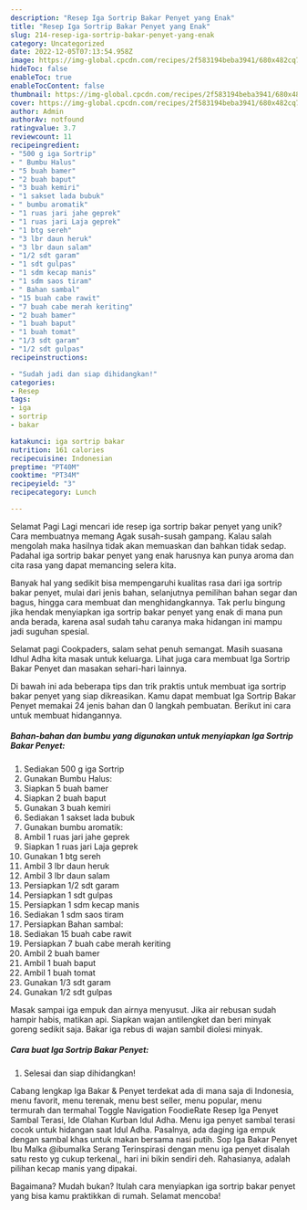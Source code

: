 ```yaml
---
description: "Resep Iga Sortrip Bakar Penyet yang Enak"
title: "Resep Iga Sortrip Bakar Penyet yang Enak"
slug: 214-resep-iga-sortrip-bakar-penyet-yang-enak
category: Uncategorized
date: 2022-12-05T07:13:54.958Z
image: https://img-global.cpcdn.com/recipes/2f583194beba3941/680x482cq70/iga-sortrip-bakar-penyet-foto-resep-utama.jpg
hideToc: false
enableToc: true
enableTocContent: false
thumbnail: https://img-global.cpcdn.com/recipes/2f583194beba3941/680x482cq70/iga-sortrip-bakar-penyet-foto-resep-utama.jpg
cover: https://img-global.cpcdn.com/recipes/2f583194beba3941/680x482cq70/iga-sortrip-bakar-penyet-foto-resep-utama.jpg
author: Admin
authorAv: notfound
ratingvalue: 3.7
reviewcount: 11
recipeingredient:
- "500 g iga Sortrip"
- " Bumbu Halus"
- "5 buah bamer"
- "2 buah baput"
- "3 buah kemiri"
- "1 sakset lada bubuk"
- " bumbu aromatik"
- "1 ruas jari jahe geprek"
- "1 ruas jari Laja geprek"
- "1 btg sereh"
- "3 lbr daun heruk"
- "3 lbr daun salam"
- "1/2 sdt garam"
- "1 sdt gulpas"
- "1 sdm kecap manis"
- "1 sdm saos tiram"
- " Bahan sambal"
- "15 buah cabe rawit"
- "7 buah cabe merah keriting"
- "2 buah bamer"
- "1 buah baput"
- "1 buah tomat"
- "1/3 sdt garam"
- "1/2 sdt gulpas"
recipeinstructions:

- "Sudah jadi dan siap dihidangkan!"
categories:
- Resep
tags:
- iga
- sortrip
- bakar

katakunci: iga sortrip bakar 
nutrition: 161 calories
recipecuisine: Indonesian
preptime: "PT40M"
cooktime: "PT34M"
recipeyield: "3"
recipecategory: Lunch

---
```



Selamat Pagi Lagi mencari ide resep iga sortrip bakar penyet yang unik? Cara membuatnya memang Agak susah-susah gampang. Kalau salah mengolah maka hasilnya tidak akan memuaskan dan bahkan tidak sedap. Padahal iga sortrip bakar penyet yang enak harusnya kan punya aroma dan cita rasa yang dapat memancing selera kita.


Banyak hal yang sedikit bisa mempengaruhi kualitas rasa dari iga sortrip bakar penyet, mulai dari jenis bahan, selanjutnya pemilihan bahan segar dan bagus, hingga cara membuat dan menghidangkannya. Tak perlu bingung jika hendak menyiapkan iga sortrip bakar penyet yang enak di mana pun anda berada, karena asal sudah tahu caranya maka hidangan ini mampu jadi suguhan spesial.

Selamat pagi Cookpaders, salam sehat penuh semangat. Masih suasana Idhul Adha kita masak untuk keluarga. Lihat juga cara membuat Iga Sortrip Bakar Penyet dan masakan sehari-hari lainnya.


Di bawah ini ada beberapa tips dan trik praktis untuk membuat iga sortrip bakar penyet yang siap dikreasikan. Kamu dapat membuat Iga Sortrip Bakar Penyet memakai 24 jenis bahan dan 0 langkah pembuatan. Berikut ini cara untuk membuat hidangannya.

<!--inarticleads1-->

##### Bahan-bahan dan bumbu yang digunakan untuk menyiapkan Iga Sortrip Bakar Penyet:

1. Sediakan 500 g iga Sortrip
1. Gunakan  Bumbu Halus:
1. Siapkan 5 buah bamer
1. Siapkan 2 buah baput
1. Gunakan 3 buah kemiri
1. Sediakan 1 sakset lada bubuk
1. Gunakan  bumbu aromatik:
1. Ambil 1 ruas jari jahe geprek
1. Siapkan 1 ruas jari Laja geprek
1. Gunakan 1 btg sereh
1. Ambil 3 lbr daun heruk
1. Ambil 3 lbr daun salam
1. Persiapkan 1/2 sdt garam
1. Persiapkan 1 sdt gulpas
1. Persiapkan 1 sdm kecap manis
1. Sediakan 1 sdm saos tiram
1. Persiapkan  Bahan sambal:
1. Sediakan 15 buah cabe rawit
1. Persiapkan 7 buah cabe merah keriting
1. Ambil 2 buah bamer
1. Ambil 1 buah baput
1. Ambil 1 buah tomat
1. Gunakan 1/3 sdt garam
1. Gunakan 1/2 sdt gulpas


Masak sampai iga empuk dan airnya menyusut. Jika air rebusan sudah hampir habis, matikan api. Siapkan wajan antilengket dan beri minyak goreng sedikit saja. Bakar iga rebus di wajan sambil diolesi minyak. 

<!--inarticleads2-->

##### Cara buat Iga Sortrip Bakar Penyet:


1. Selesai dan siap dihidangkan!

Cabang lengkap Iga Bakar &amp; Penyet terdekat ada di mana saja di Indonesia, menu favorit, menu terenak, menu best seller, menu popular, menu termurah dan termahal Toggle Navigation FoodieRate Resep Iga Penyet Sambal Terasi, Ide Olahan Kurban Idul Adha. Menu iga penyet sambal terasi cocok untuk hidangan saat Idul Adha. Pasalnya, ada daging iga empuk dengan sambal khas untuk makan bersama nasi putih. Sop Iga Bakar Penyet Ibu Malka @ibumalka Serang Terinspirasi dengan menu iga penyet disalah satu resto yg cukup terkenal,, hari ini bikin sendiri deh. Rahasianya, adalah pilihan kecap manis yang dipakai. 

Bagaimana? Mudah bukan? Itulah cara menyiapkan iga sortrip bakar penyet yang bisa kamu praktikkan di rumah. Selamat mencoba!
